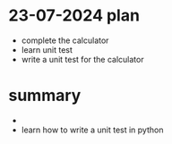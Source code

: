 # 23-07-2024 plan
- complete the calculator
- learn unit test
- write a unit test for the calculator

# summary
- 
- learn how to write a unit test in python
